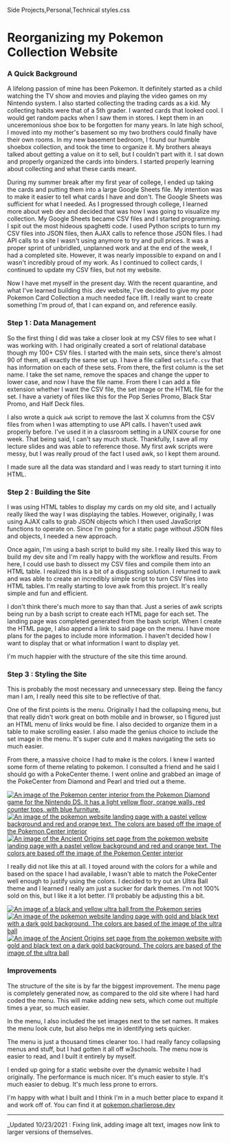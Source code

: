 Side Projects,Personal,Technical
styles.css
# Reorganizing my Pokemon Collection Website

### A Quick Background

A lifelong passion of mine has been Pokemon. It definitely started as a child
watching the TV show and movies and playing the video games on my Nintendo
system. I also started collecting the trading cards as a kid. My collecting 
habits were that of a 5th grader. I wanted cards that looked cool. I would get
random packs when I saw them in stores. I kept them in an unceremonious shoe 
box to be forgotten for many years. In late high school, I moved into my 
mother's basement so my two brothers could finally have their own rooms. In
my new basement bedroom, I found our humble shoebox collection, and took the
time to organize it. My brothers always talked about getting a value on it to
sell, but I couldn't part with it. I sat down and properly organized the cards
into binders. I started properly learning about collecting and what these cards
meant.

During my summer break after my first year of college, I ended up taking the cards 
and putting them into a large Google Sheets file. My intention was to make it 
easier to tell what cards I have and don't. The Google Sheets was sufficient for
what I needed. As I progressed through college, I learned more about web dev and
decided that was how I was going to visualize my collection. My Google Sheets 
became CSV files and I started programming. I spit out the most hideous spaghetti
code. I used Python scripts to turn my CSV files into JSON files, then AJAX
calls to refence those JSON files. I had API calls to a site I wasn't using anymore
to try and pull prices. It was a proper sprint of unbridled, unplanned work and at 
the end of the week, I had a completed site. However, it was nearly impossible to 
expand on and I wasn't incredibly proud of my work. As I continued to collect cards, 
I continued to update my CSV files, but not my website.

Now I have met myself in the present day. With the recent quarantine, and what I've
learned building this .dev website, I've decided to give my poor Pokemon Card
Collection a much needed face lift. I really want to create something I'm proud of,
that I can expand on, and reference easily.

### Step 1 : Data Management

So the first thing I did was take a closer look at my CSV files to see what I was 
working with. I had originally created a sort of relational database though my
100+ CSV files. I started with the main sets, since there's almost 90 of them, all
exactly the same set up. I have a file called `setsinfo.csv` that has information
on each of these sets. From there, the first column is the set name. I take the set
name, remove the spaces and change the upper to lower case, and now I have the file
name. From there I can add a file extension whether I want the CSV file, the set image
or the HTML file for the set. I have a variety of files like this for the Pop Series
Promo, Black Star Promo, and Half Deck files. 

I also wrote a quick `awk` script to remove the last X columns from the CSV files 
from when I was attempting to use API calls. I haven't used awk properly before.
I've used it in a classroom setting in a UNIX course for one week. That being said,
I can't say much stuck. Thankfully, I save all my lecture slides and was able to
reference those. My first awk scripts were messy, but I was really proud of the 
fact I used awk, so I kept them around.

I made sure all the data was standard and I was ready to start turning it into HTML.

### Step 2 : Building the Site

I was using HTML tables to display my cards on my old site, and I actually really
liked the way I was displaying the tables. However, originally, I was using AJAX 
calls to grab JSON objects which I then used JavaScript functions to operate on.
Since I'm going for a static page without JSON files and objects, I needed a new
approach.

Once again, I'm using a bash script to build my site. I really liked this way to
build my dev site and I'm really happy with the workflow and results. From here,
I could use bash to dissect my CSV files and compile them into an HTML table. I 
realized this is a bit of a disgusting solution. I returned to awk and was able
to create an incredibly simple script to turn CSV files into HTML tables. I'm really
starting to love awk from this project. It's really simple and fun and efficient.

I don't think there's much more to say than that. Just a series of awk scripts 
being run by a bash script to create each HTML page for each set. The landing page
was completed generated from the bash script. When I create the HTML page, I also
append a link to said page on the menu. I have more plans for the pages to include
more information. I haven't decided how I want to display that or what information
I want to display yet.

I'm much happier with the structure of the site this time around.

### Step 3 : Styling the Site

This is probably the most necessary and unnecessary step. Being the fancy man I 
am, I really need this site to be reflective of that. 

One of the first points is the menu. Originally I had the collapsing menu, but 
that really didn't work great on both mobile and in browser, so I figured just 
an HTML menu of links would be fine. I also decided to organize them in a table
to make scrolling easier. I also made the genius choice to include the set image
in the menu. It's super cute and it makes navigating the sets so much easier.

From there, a massive choice I had to make is the colors. I knew I wanted some
form of theme relating to pokemon. I consulted a friend and he said I should go
with a PokeCenter theme. I went online and grabbed an image of the PokeCenter 
from Diamond and Pearl and tried out a theme.

[<img alt="An image of the Pokemon center interior from the Pokemon Diamond game for the Nintendo DS. It has a light yellow floor, orange walls, red counter tops, with blue furniture." src="pkmncenter.jpg">](pkmncenter.jpg)
[<img alt="An image of the pokemon website landing page with a pastel yellow background and red and orange text. The colors are based off the image of the Pokemon Center interior" src="pkmncland.png">](pkmncland.png)
[<img alt="An image of the Ancient Origins set page from the pokemon website landing page with a pastel yellow background and red and orange text. The colors are based off the image of the Pokemon Center interior" src="pkmncset.png">](pkmncset.png)

I really did not like this at all. I toyed around with the colors for a while 
and based on the space I had available, I wasn't able to match the PokeCenter
well enough to justify using the colors. I decided to try out an Ultra Ball 
theme and I learned I really am just a sucker for dark themes. I'm not 100%
sold on this, but I like it a lot better. I'll probably be adjusting this a
bit.

[<img alt="An image of a black and yellow ultra ball from the Pokemon series" src="ultraball.png">](ultraball.png)
[<img alt="An image of the pokemon website landing page with gold and black text with a dark gold background. The colors are based of the image of the ultra ball" src="ultraballland.png">](ultraballland.png)
[<img alt="An image of the Ancient Origins set page from the pokemon website with gold and black text on a dark gold background. The colors are based of the image of the ultra ball" src="ultraballset.png">](ultraballset.png)

### Improvements

The structure of the site is by far the biggest improvement. The menu page is
completely generated now, as compared to the old site where I had hard coded the
menu. This will make adding new sets, which come out multiple times a year, so
much easier. 

In the menu, I also included the set images next to the set names. It makes the
menu look cute, but also helps me in identifying sets quicker.

The menu is just a thousand times cleaner too. I had really fancy collapsing 
menus and stuff, but I had gotten it all off w3schools. The menu now is easier
to read, and I built it entirely by myself.

I ended up going for a static website over the dynamic website I had originally.
The performance is much nicer. It's much easier to style. It's much easier to
debug. It's much less prone to errors.

I'm happy with what I built and I think I'm in a much better place to expand it
and work off of. You can find it at 
[pokemon.charlierose.dev](https://pokemon.charlierose.dev)

---

_Updated 10/23/2021 : Fixing link, adding image alt text, images now link to
larger versions of themselves.
